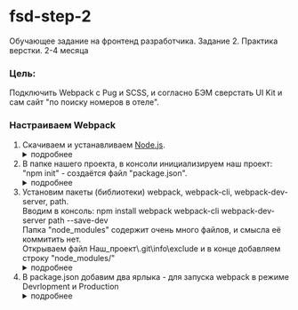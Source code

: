 # fsd-step-2
Обучающее задание на фронтенд разработчика. Задание 2. Практика верстки. 2-4 месяца
<h3>Цель:</h3>
Подключить Webpack с Pug и SCSS, и согласно БЭМ сверстать UI Kit и сам сайт "по поиску номеров в отеле".
<h3>Настраиваем Webpack</h3>
	<ol>
		<li>
			Скачиваем и устанавливаем <a href="https://nodejs.org/en/" target="_blank" rel="noopener noreferrer">Node.js</a>.
			<details>
				<summary>
					подробнее
				</summary>
				<p>После установки Node.js - нам доступна команда "npm" в консоли (Node Package Manager). Позволяет
					устанавливать
					Javascript-библиотеки из сети Интернет.</p>
			</details>
		</li>
		<li>
			В папке нашего проекта, в консоли инициализируем наш проект: "npm init" - создаётся файл "package.json".
			<details>
				<summary>
					подробнее
				</summary>
				<p>
					Переходим в папку проекта - я в VS Code нажимаю "Файл -> Открыть папку (тут же создаю её с нужным мне
					названием)". <br>
					Сохраняю папку как проект - Расширение "Project Manager" в VS Code.<br>
					Открываю консоль "Ctrl+`" (контр плюс Ё).<br>
					Убеждаюсь что в консоли я тоже нахожусь в папке моего проекта. (к этому моменту у меня уже настроен git).<br>
					Можем убедиться что у нас работет npm проверив его версию. Вводим в консоль: "npm -v".<br>
					Нам нужна "Инициализация нового пакета" который будет описывать наш проект и модули, которые будут
					использоваться в нашем проекте. Команда в консоль: "npm init".
				</p>
			</details>
		</li>
		<li>
			Установим пакеты (библиотеки) webpack, webpack-cli, webpack-dev-server, path. <br>
			Вводим в консоль: npm install webpack webpack-cli webpack-dev-server path --save-dev <br>
			Папка "node_modules" содержит очень много файлов, и смысла её коммитить нет. <br>
			Открываем файл Наш_проект\.git\info\exclude и в конце добавляем строку "node_modules/"
			<details>
				<summary>
					подробнее
				</summary>
				<p>
					--save-dev - что бы в файле package.json, webpack был помещён в "devDependencies" - то что относится к
					разработке.
					<br>
					По умолчанию установилось бы в "Dependencies" - то что относится в продакшену. <br>
					После установки пакетов появилась папка node_modules (в ней Javascript-библиотеки), а в файл package.json
					внесена запись: <br>
					<code><pre>
"devDependencies": {
	"path": "^0.12.7",
	"webpack": "^4.41.5",
	"webpack-cli": "^3.3.10",
	"webpack-dev-server": "^3.10.1"
}
					</pre></code>
				</p>
			</details>
		</li>
		<li>
			В package.json добавим два ярлыка - для запуска webpack в режиме Devrlopment и Production
			<details>
				<summary>
					подробнее
				</summary>
				<p><code><pre>
					"scripts": {
						"dev": "webpack-dev-server --mode development --open",
						"build": "webpack --mode production"
					}					
				</pre></code>
					Для запуска webpack в режиме Devrlopment набрать в консоли: npm run dev <br>
					Для запуска в режиме Production набрать в консоли: npm run build
				</p>
			</details>
		</li>

</ol>
